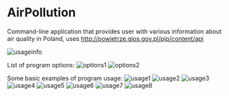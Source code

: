 # AirPollution

Command-line application that provides user with various information about air quality in Poland,
uses http://powietrze.gios.gov.pl/pjp/content/api

![usageinfo](https://user-images.githubusercontent.com/29823037/51057730-baabe680-15e6-11e9-804f-43654545d156.png)

List of program options:
![options1](https://user-images.githubusercontent.com/29823037/51057736-c0a1c780-15e6-11e9-9079-bd5b9174fe43.png)
![options2](https://user-images.githubusercontent.com/29823037/51057747-cc8d8980-15e6-11e9-821a-4a7a6cc1a6fa.png)

Some basic examples of program usage:
![usage1](https://user-images.githubusercontent.com/29823037/51057701-a5cf5300-15e6-11e9-8316-088f42ccd14f.png)
![usage2](https://user-images.githubusercontent.com/29823037/51057767-db743c00-15e6-11e9-956f-52d57c4cc836.png)
![usage3](https://user-images.githubusercontent.com/29823037/51057790-efb83900-15e6-11e9-81e0-66a3dc430993.png)
![usage4](https://user-images.githubusercontent.com/29823037/51057802-f6df4700-15e6-11e9-8dc9-61421ee59d12.png)
![usage5](https://user-images.githubusercontent.com/29823037/51057811-fc3c9180-15e6-11e9-9ced-97ca0cd050e2.png)
![usage6](https://user-images.githubusercontent.com/29823037/51057822-0494cc80-15e7-11e9-9b56-6291d68ff65f.png)
![usage7](https://user-images.githubusercontent.com/29823037/51057827-0c547100-15e7-11e9-8cbf-02fe0d3750a1.png)
![usage8](https://user-images.githubusercontent.com/29823037/51057837-124a5200-15e7-11e9-82d5-07bb8360831a.png)



